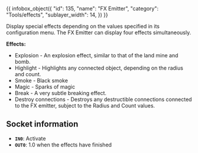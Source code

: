 {{ infobox_object({
	"id": 135,
	"name": "FX Emitter",
	"category": "Tools/effects",
	"sublayer_width": 14,
}) }}

Display special effects depending on the values specified in its configuration menu. The FX Emitter can display four effects simultaneously.

**Effects:**
- Explosion - An explosion effect, similar to that of the land mine and bomb.
- Highlight - Highlights any connected object, depending on the radius and count.
- Smoke - Black smoke
- Magic - Sparks of magic
- Break - A very subtle breaking effect.
- Destroy connections - Destroys any destructible connections connected to the FX emitter, subject to the Radius and Count values.

## Socket information
- **`IN0`**: Activate
- **`OUT0`**: 1.0 when the effects have finished